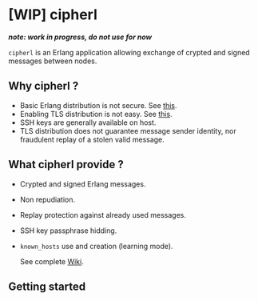 # [WIP] cipherl

**_note: work in progress, do not use for now_**

`cipherl` is an Erlang application allowing exchange of crypted and signed messages between nodes.

## Why cipherl ?

- Basic Erlang distribution is not secure.  See [this](https://www.erlang.org/doc/reference_manual/distributed.html#security).
- Enabling TLS distribution is not easy. See [this](https://www.erlang.org/doc/apps/ssl/ssl_distribution.html).
- SSH keys are generally available on host.
- TLS distribution does not guarantee message sender identity, nor fraudulent replay of a stolen valid message.

## What cipherl provide ?

- Crypted and signed Erlang messages.
- Non repudiation.
- Replay protection against already used messages.
- SSH key passphrase hidding.
- `known_hosts` use and creation (learning mode).

   See complete [Wiki](https://github.com/crownedgrouse/cipherl/wiki).

## Getting started

